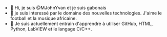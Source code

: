- 👋 Hi, je suis @MJohnYvan et je suis gabonais
- 👀 je suis interessé par le domaine des nouvelles technologies. J'aime le football et la musique africaine. 
- 🌱 Je suis actuellement entrain d'apprendre à utiliser GitHub, HTML, Python, LabVIEW et le langage C/C++.


